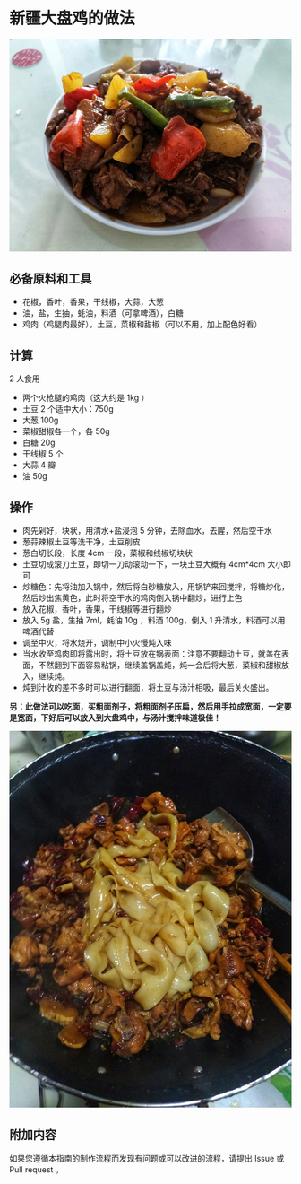 # 新疆大盘鸡的做法

![大盘鸡](./大盘鸡.jpeg)

## 必备原料和工具

- 花椒，香叶，香果，干线椒，大蒜，大葱
- 油，盐，生抽，蚝油，料酒（可拿啤酒），白糖
- 鸡肉（鸡腿肉最好），土豆，菜椒和甜椒（可以不用，加上配色好看）

## 计算

2 人食用

- 两个火枪腿的鸡肉（这大约是 1kg ）
- 土豆 2 个适中大小：750g
- 大葱 100g
- 菜椒甜椒各一个，各 50g
- 白糖 20g
- 干线椒 5 个
- 大蒜 4 瓣
- 油 50g

## 操作

- 肉先剁好，块状，用清水+盐浸泡 5 分钟，去除血水，去腥，然后空干水
- 葱蒜辣椒土豆等洗干净，土豆削皮
- 葱白切长段，长度 4cm 一段，菜椒和线椒切块状
- 土豆切成滚刀土豆，即切一刀动滚动一下，一块土豆大概有 4cm*4cm 大小即可
- 炒糖色：先将油加入锅中，然后将白砂糖放入，用锅铲来回搅拌，将糖炒化，然后炒出焦黄色，此时将空干水的鸡肉倒入锅中翻炒，进行上色
- 放入花椒，香叶，香果，干线椒等进行翻炒
- 放入 5g 盐，生抽 7ml，蚝油 10g ，料酒 100g，倒入 1 升清水，料酒可以用啤酒代替
- 调至中火，将水烧开，调制中小火慢炖入味
- 当水收至鸡肉即将露出时，将土豆放在锅表面：注意不要翻动土豆，就盖在表面，不然翻到下面容易粘锅，继续盖锅盖炖，炖一会后将大葱，菜椒和甜椒放入，继续炖。
- 炖到汁收的差不多时可以进行翻面，将土豆与汤汁相吸，最后关火盛出。

**另：此做法可以吃面，买粗面剂子，将粗面剂子压扁，然后用手拉成宽面，一定要是宽面，下好后可以放入到大盘鸡中，与汤汁搅拌味道极佳！**

![大盘鸡皮带面](./大盘鸡皮带面.jpeg)

## 附加内容

如果您遵循本指南的制作流程而发现有问题或可以改进的流程，请提出 Issue 或 Pull request 。